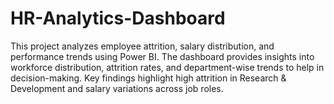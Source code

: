 # HR-Analytics-Dashboard
This project analyzes employee attrition, salary distribution, and performance trends using Power BI. The dashboard provides insights into workforce distribution, attrition rates, and department-wise trends to help in decision-making. Key findings highlight high attrition in Research &amp; Development and salary variations across job roles.
